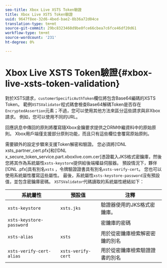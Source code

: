 ```yaml
---
seo-title: Xbox Live XSTS Token驗證
title: Xbox Live XSTS Token驗證
uuid: 9647f8ee-32d6-4bed-bae2-8b36a72d04ce
translation-type: tm+mt
source-git-commit: 29bc8323460d9be0fce66cbea7c6fce46df20d61
workflow-type: tm+mt
source-wordcount: '231'
ht-degree: 0%

---
```



# Xbox Live XSTS Token驗證{#xbox-live-xsts-token-validation}

對於XSTS請求，`customerSpecificAuthToken`欄位將包含Base64編碼的XSTS Token。 範例`XSTSValidator`程式碼會檢查Base64解碼Token是否存在`EncryptedAssertion`元素；不過，您可以使用其他方法來區分這些請求與非Xbox請求。 例如，您可以使用不同的URL。

回應訊息中傳回的原則將覆寫隨Xbox金鑰要求提供之DRM中繼資料中的原始原則。 Xbox用戶端僅支援部分原則功能，而且只有這些欄位會覆寫原始原則。

需要額外的設定步驟來支援Token解密和驗證。 您必須將[!DNL xsts_partner_cert.pfx]和[!DNL x_secure_token_service.part.xboxlive.com.cer]憑證載入JKS格式密鑰庫，然後您將其作為系統屬性`xsts-keystore`提供給後端權益伺服器。 預設情況下，夥伴[!DNL .pfx]具有別名`xsts` ，令牌驗證證書具有別名`xsts-verify-cert`。 您也可以使用系統屬性覆寫這些屬性。 最後，系統屬性`xsts-keystore-password`沒有預設值，並包含密鑰庫密碼。 `XSTSValidator`代碼讀取的系統屬性總結如下：

| 系統屬性 | 預設值 | 注釋 |
|---|---|---|
| `xsts-keystore` | `xsts.jks` | 驗證器使用的JKS格式密鑰庫。 |
| `xsts-keystore-password` |  | 密鑰庫的密碼 |
| `xsts-alias` | `xsts` | 用於從密鑰庫檢索解密密鑰的別名 |
| `xsts-verify-cert-alias` | `xsts-verify-cert` | 用於從密鑰庫檢索驗證證書的別名 |

